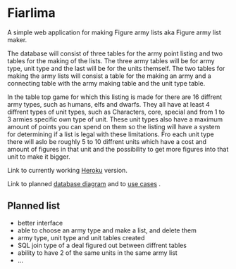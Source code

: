 # Fiarlima

A simple web application for making Figure army lists aka Figure army list maker.

The database will consist of three tables for the army point listing and two tables for the making of the lists. The three army tables will be for army type, unit type and the last will be for the units themself. The two tables for making the army lists will consist a table for the making an army and a connecting table with the army making table and the unit type table.

In the table top game for which this listing is made for there are 16 diffrent army types, such as humans, elfs and dwarfs. They all have at least 4 diffrent types of unit types, such as Characters, core, special and from 1 to 3 armies specific own type of unit. These unit types also have a maximum amount of points you can spend on them so the listing will have a system for determining if a list is legal with these limitations. Fro each unit type there will aslo be roughly 5 to 10 diffrent units which have a cost and amount of figures in that unit and the possibility to get more figures into that unit to make it bigger.

Link to currently working [Heroku](https://fiarlima-python-demo.herokuapp.com/) version.

Link to planned [database diagram](../master/documentation/Fiarlima.pdf) and to [use cases](../master/documentation/UseCases.md) .


## Planned list

+ better interface
+ able to choose an army type and make a list, and delete them
+ army type, unit type and unit tables created
+ SQL join type of a deal figured out between diffrent tables
+ ability to have 2 of the same units in the same army list
+ ...


